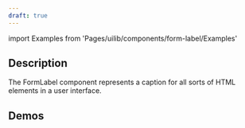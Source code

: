 ```yaml
---
draft: true
---
```


import Examples from 'Pages/uilib/components/form-label/Examples'

## Description

The FormLabel component represents a caption for all sorts of HTML elements in a user interface.

## Demos

<Examples />
